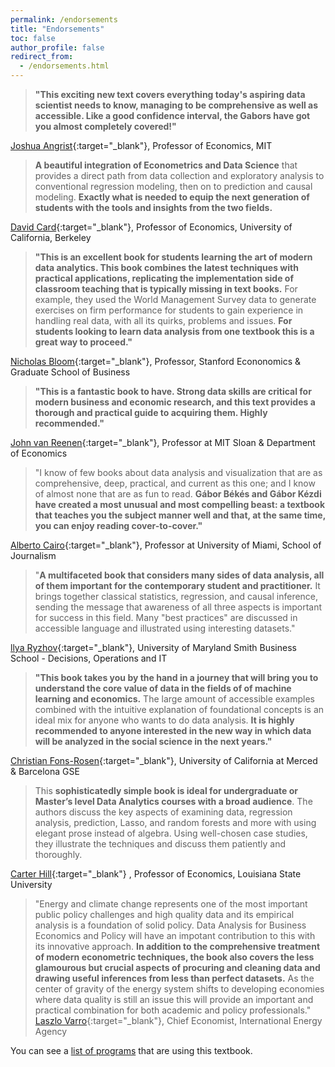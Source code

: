 ```yaml
---
permalink: /endorsements
title: "Endorsements"
toc: false
author_profile: false
redirect_from:
  - /endorsements.html
---
```




>**"This exciting new text covers everything today's aspiring data scientist needs to know, managing to be comprehensive as well as accessible. Like a good confidence interval, the Gabors have got you almost completely covered!"**  

[Joshua Angrist](https://economics.mit.edu/faculty/angrist){:target="_blank"}, Professor of Economics, MIT 


>**A beautiful integration of Econometrics and Data Science** that provides a direct path from data collection and exploratory analysis to conventional regression modeling, then on to prediction and causal modeling. **Exactly what is needed to equip the next generation of students with the tools and insights from the two fields.**  

[David Card](https://davidcard.berkeley.edu/){:target="_blank"}, Professor of Economics, University of California, Berkeley


>**"This is an excellent book for students learning the art of modern data analytics. This book combines the latest techniques with practical applications, replicating the implementation side of classroom teaching that is typically missing in text books.** For example, they used the World Management Survey data to generate exercises on firm performance for students to gain experience in handling real data, with all its quirks, problems and issues. **For students looking to learn data analysis from one textbook this is a great way to proceed."**   

[Nicholas Bloom](https://nbloom.people.stanford.edu){:target="_blank"}, Professor, Stanford Econonomics & Graduate School of Business 

>**"This is a fantastic book to have. Strong data skills are critical for modern business and economic research, and this text provides a thorough and practical guide to acquiring them. Highly recommended."**  

[John van Reenen](https://mitmgmtfaculty.mit.edu/jvanreenen/){:target="_blank"}, Professor at MIT Sloan & Department of Economics

>"I know of few books about data analysis and visualization that are as comprehensive, deep, practical, and current as this one; and I know of almost none that are as fun to read. **Gábor Békés and Gábor Kézdi have created a most unusual and most compelling beast: a textbook that teaches you the subject manner well and that, at the same time, you can enjoy reading cover-to-cover."**   

[Alberto Cairo](http://albertocairo.com){:target="_blank"}, Professor at University of Miami, School of Journalism

>"**A multifaceted book that considers many sides of data analysis, all of them important for the contemporary student and practitioner.** It brings together classical statistics, regression, and causal inference, sending the message that awareness of all three aspects is important for success in this field. Many "best practices" are discussed in accessible language and illustrated using interesting datasets."   

[llya Ryzhov](https://scholar.rhsmith.umd.edu/iryzhov/home?destination=home){:target="_blank"}, University of Maryland Smith Business School - Decisions, Operations and IT

>**"This book takes you by the hand in a journey that will bring you to understand the core value of data in the fields of of machine learning and economics.** The large amount of accessible examples combined with the intuitive explanation of foundational concepts is an ideal mix for anyone who wants to do data analysis. **It is highly recommended to anyone interested in the new way in which data will be analyzed in the social science in the next years."**   

[Christian Fons-Rosen](https://sites.google.com/site/cfonsrosen/){:target="_blank"}, University of California at Merced & Barcelona GSE 


>This **sophisticatedly simple book is ideal for undergraduate or Master’s level Data Analytics courses with a broad audience**. The authors discuss the key aspects of examining data, regression analysis, prediction, Lasso, and random forests and more with using elegant prose instead of algebra. Using well-chosen case studies, they illustrate the techniques and discuss them patiently and thoroughly.  

[Carter Hill](http://www.rcarterhill.com/){:target="_blank"} , Professor of Economics, Louisiana State University


>"Energy and climate change represents one of the most important public policy challenges and high quality data and its empirical analysis is a foundation of solid policy. Data Analysis for Business Economics and Policy will have an impotant contribution to this with its innovative approach. **In addition to the comprehensive treatment of modern econometric techniques, the book also covers the less glamourous but crucial aspects of procuring and cleaning data and drawing useful inferences from less than perfect datasets.** As the center of gravity of the energy system shifts to developing economies where data quality is still an issue this will provide an important and practical combination for both academic and policy professionals."  
[Laszlo Varro](https://www.iea.org/authors/laszlo-varro){:target="_blank"}, Chief Economist, International Energy Agency 




You can see a [list of programs](/courses-using/) that are using this textbook. 
